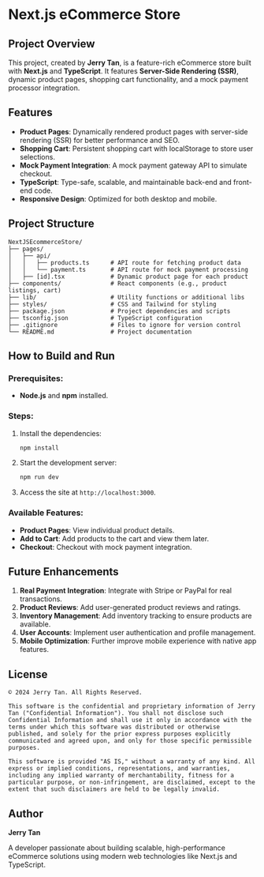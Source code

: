
# Next.js eCommerce Store

## Project Overview
This project, created by **Jerry Tan**, is a feature-rich eCommerce store built with **Next.js** and **TypeScript**. It features **Server-Side Rendering (SSR)**, dynamic product pages, shopping cart functionality, and a mock payment processor integration.

## Features
- **Product Pages**: Dynamically rendered product pages with server-side rendering (SSR) for better performance and SEO.
- **Shopping Cart**: Persistent shopping cart with localStorage to store user selections.
- **Mock Payment Integration**: A mock payment gateway API to simulate checkout.
- **TypeScript**: Type-safe, scalable, and maintainable back-end and front-end code.
- **Responsive Design**: Optimized for both desktop and mobile.

## Project Structure
```
NextJSEcommerceStore/
├── pages/
│   ├── api/
│   │   ├── products.ts      # API route for fetching product data
│   │   └── payment.ts       # API route for mock payment processing
│   ├── [id].tsx             # Dynamic product page for each product
├── components/              # React components (e.g., product listings, cart)
├── lib/                     # Utility functions or additional libs
├── styles/                  # CSS and Tailwind for styling
├── package.json             # Project dependencies and scripts
├── tsconfig.json            # TypeScript configuration
├── .gitignore               # Files to ignore for version control
└── README.md                # Project documentation
```

## How to Build and Run
### Prerequisites:
- **Node.js** and **npm** installed.

### Steps:
1. Install the dependencies:
   ```bash
   npm install
   ```

2. Start the development server:
   ```bash
   npm run dev
   ```

3. Access the site at `http://localhost:3000`.

### Available Features:
- **Product Pages**: View individual product details.
- **Add to Cart**: Add products to the cart and view them later.
- **Checkout**: Checkout with mock payment integration.

## Future Enhancements
1. **Real Payment Integration**: Integrate with Stripe or PayPal for real transactions.
2. **Product Reviews**: Add user-generated product reviews and ratings.
3. **Inventory Management**: Add inventory tracking to ensure products are available.
4. **User Accounts**: Implement user authentication and profile management.
5. **Mobile Optimization**: Further improve mobile experience with native app features.

## License
```
© 2024 Jerry Tan. All Rights Reserved.

This software is the confidential and proprietary information of Jerry Tan ("Confidential Information"). You shall not disclose such Confidential Information and shall use it only in accordance with the terms under which this software was distributed or otherwise published, and solely for the prior express purposes explicitly communicated and agreed upon, and only for those specific permissible purposes.

This software is provided "AS IS," without a warranty of any kind. All express or implied conditions, representations, and warranties, including any implied warranty of merchantability, fitness for a particular purpose, or non-infringement, are disclaimed, except to the extent that such disclaimers are held to be legally invalid.
```

## Author
**Jerry Tan**

A developer passionate about building scalable, high-performance eCommerce solutions using modern web technologies like Next.js and TypeScript.
